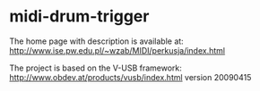 midi-drum-trigger
=================
The home page with description is available at: 
http://www.ise.pw.edu.pl/~wzab/MIDI/perkusja/index.html

The project is based on the V-USB framework: 
http://www.obdev.at/products/vusb/index.html
version 20090415

